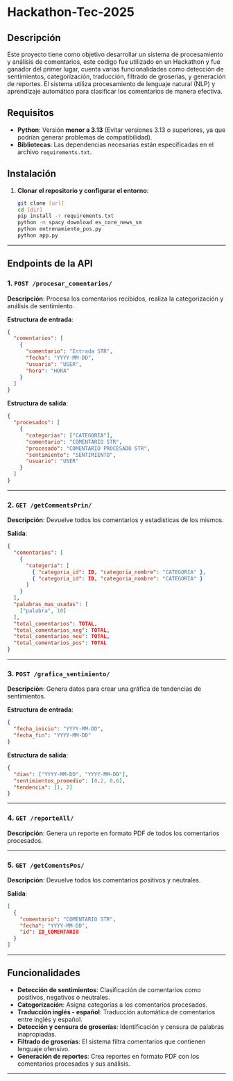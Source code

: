 
# Hackathon-Tec-2025

## **Descripción**
Este proyecto tiene como objetivo desarrollar un sistema de procesamiento y análisis de comentarios, este codigo fue utilizado en un Hackathon y fue ganador del primer lugar, cuenta varias funcionalidades como detección de sentimientos, categorización, traducción, filtrado de groserías, y generación de reportes. El sistema utiliza procesamiento de lenguaje natural (NLP) y aprendizaje automático para clasificar los comentarios de manera efectiva.

## **Requisitos**

- **Python**: Versión **menor a 3.13** (Evitar versiones 3.13 o superiores, ya que podrían generar problemas de compatibilidad).
- **Bibliotecas**: Las dependencias necesarias están especificadas en el archivo `requirements.txt`.

## **Instalación**


1. **Clonar el repositorio y configurar el entorno**:
   ```bash
   git clone [url]
   cd [dir]
   pip install -r requirements.txt
   python -m spacy download es_core_news_sm
   python entrenamiento_pos.py
   python app.py
   ```

---

## **Endpoints de la API**

### **1. `POST /procesar_comentarios/`**
   **Descripción**: Procesa los comentarios recibidos, realiza la categorización y análisis de sentimiento.

   **Estructura de entrada**:
   ```json
   {
     "comentarios": [
       {
         "comentario": "Entrada STR",
         "fecha": "YYYY-MM-DD",
         "usuario": "USER",
         "hora": "HORA"
       }
     ]
   }
   ```

   **Estructura de salida**:
   ```json
   {
     "procesados": [
       {
         "categorias": ["CATEGORIA"],
         "comentario": "COMENTARIO STR",
         "procesado": "COMENTARIO PROCESADO STR",
         "sentimiento": "SENTIMIENTO",
         "usuario": "USER"
       }
     ]
   }
   ```

---

### **2. `GET /getCommentsPrin/`**
   **Descripción**: Devuelve todos los comentarios y estadísticas de los mismos.

   **Salida**:
   ```json
   {
     "comentarios": [
       {
         "categoria": [
           { "categoria_id": ID, "categoria_nombre": "CATEGORIA" },
           { "categoria_id": ID, "categoria_nombre": "CATEGORIA" }
         ]
       }
     ],
     "palabras_mas_usadas": [
       ["palabra", 10]
     ],
     "total_comentarios": TOTAL,
     "total_comentarios_neg": TOTAL,
     "total_comentarios_neu": TOTAL,
     "total_comentarios_pos": TOTAL
   }
   ```

---

### **3. `POST /grafica_sentimiento/`**
   **Descripción**: Genera datos para crear una gráfica de tendencias de sentimientos.

   **Estructura de entrada**:
   ```json
   {
     "fecha_inicio": "YYYY-MM-DD",
     "fecha_fin": "YYYY-MM-DD"
   }
   ```

   **Estructura de salida**:
   ```json
   {
     "dias": ["YYYY-MM-DD", "YYYY-MM-DD"],
     "sentimientos_promedio": [0.2, 0.6],
     "tendencia": [1, 2]
   }
   ```

---

### **4. `GET /reporteAll/`**
   **Descripción**: Genera un reporte en formato PDF de todos los comentarios procesados.

---

### **5. `GET /getComentsPos/`**
   **Descripción**: Devuelve todos los comentarios positivos y neutrales.

   **Salida**:
   ```json
   [
     {
       "comentario": "COMENTARIO STR",
       "fecha": "YYYY-MM-DD",
       "id": ID_COMENTARIO
     }
   ]
   ```

---

## **Funcionalidades**

- **Detección de sentimientos**: Clasificación de comentarios como positivos, negativos o neutrales.
- **Categorización**: Asigna categorías a los comentarios procesados.
- **Traducción inglés - español**: Traducción automática de comentarios entre inglés y español.
- **Detección y censura de groserías**: Identificación y censura de palabras inapropiadas.
- **Filtrado de groserías**: El sistema filtra comentarios que contienen lenguaje ofensivo.
- **Generación de reportes**: Crea reportes en formato PDF con los comentarios procesados y sus análisis.

---




